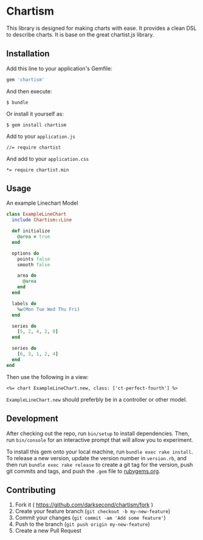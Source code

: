 # Chartism

This library is designed for making charts with ease. It provides a clean DSL to describe charts.
It is base on the great chartist.js library.

## Installation

Add this line to your application's Gemfile:

```ruby
gem 'chartism'
```

And then execute:

    $ bundle

Or install it yourself as:

    $ gem install chartism

Add to your `application.js`

```
//= require chartist
```

And add to your `application.css`

```
*= require chartist.min
```

## Usage

An example Linechart Model

```ruby
class ExampleLineChart
  include Chartism::Line

  def initialize
    @area = true
  end

  options do
    points false
    smooth false

    area do
      @area
    end
  end

  labels do
    %w(Mon Tue Wed Thu Fri)
  end

  series do
    [5, 2, 4, 2, 0]
  end

  series do
    [6, 3, 1, 2, 4]
  end
end
```

Then use the following in a view:

```erb
<%= chart ExampleLineChart.new, class: ['ct-perfect-fourth'] %>
```

`ExampleLineChart.new` should preferbly be in a controller or other model.

## Development

After checking out the repo, run `bin/setup` to install dependencies. Then, run `bin/console` for an interactive prompt that will allow you to experiment. 

To install this gem onto your local machine, run `bundle exec rake install`. To release a new version, update the version number in `version.rb`, and then run `bundle exec rake release` to create a git tag for the version, push git commits and tags, and push the `.gem` file to [rubygems.org](https://rubygems.org).

## Contributing

1. Fork it ( https://github.com/darksecond/chartism/fork )
2. Create your feature branch (`git checkout -b my-new-feature`)
3. Commit your changes (`git commit -am 'Add some feature'`)
4. Push to the branch (`git push origin my-new-feature`)
5. Create a new Pull Request
